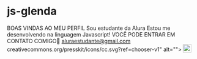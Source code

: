 # js-glenda
BOAS VINDAS AO MEU PERFIL
Sou estudante da Alura
Estou me desenvolvendo na linguagem Javascript!
VOCÊ PODE ENTRAR EM CONTATO COMIGO📮
aluraestudante@gmail.com
creativecommons.org/presskit/icons/cc.svg?ref=chooser-v1" alt=""><img style="height:22px!important;margin-left:3px;vertical-align:text-bottom;" src="https://mirrors.creativecommons.org/presskit/icons/zero.svg?ref=chooser-v1" alt=""></a></p>
